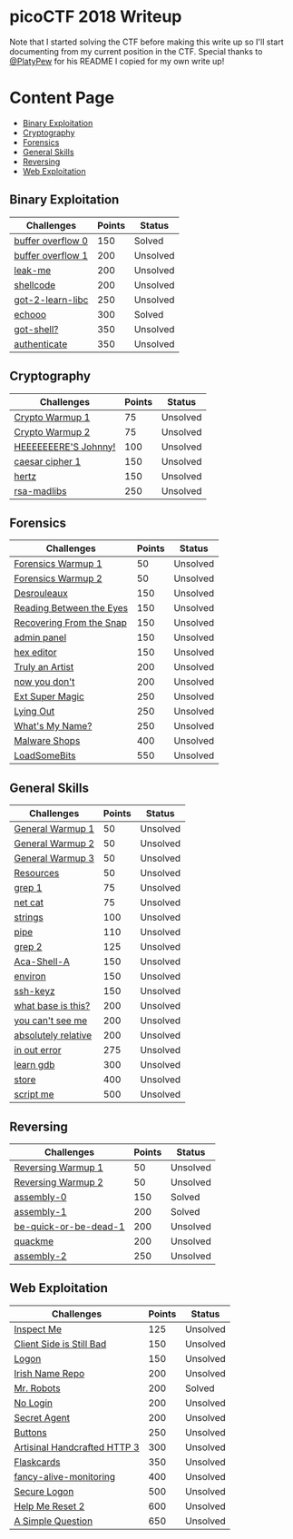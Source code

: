 # picoCTF 2018 Writeup
Note that I started solving the CTF before making this write up so I'll start documenting from my current position in the CTF.
Special thanks to [@PlatyPew](https://github.com/PlatyPew) for his README I copied for my own write up!

# Content Page
- [Binary Exploitation](#binary-exploitation)
- [Cryptography](#cryptography)
- [Forensics](#forensics)
- [General Skills](#general-skills)
- [Reversing](#reversing)
- [Web Exploitation](#web-exploitation)

## Binary Exploitation
<table>
    <thead>
        <tr class="header">
            <th>Challenges</th>
            <th>Points</th>
            <th>Status</th>
        </tr>
    </thead>
    <tbody>
        <tr>
            <td markdown="span"><a href="Binary%20Exploitation/buffer%20overflow%200">buffer overflow 0</a></td>
            <td markdown="span">150</td>
            <td markdown="span">Solved</td>
        </tr>
        <tr>
            <td markdown="span"><a href="Binary%20Exploitation/buffer%20overflow%201">buffer overflow 1</a></td>
            <td markdown="span">200</td>
            <td markdown="span">Unsolved</td>
        </tr>
        <tr>
            <td markdown="span"><a href="Binary%20Exploitation/leak-me">leak-me</a></td>
            <td markdown="span">200</td>
            <td markdown="span">Unsolved</td>
        </tr>
        <tr>
            <td markdown="span"><a href="Binary%20Exploitation/shellcode">shellcode</a></td>
            <td markdown="span">200</td>
            <td markdown="span">Unsolved</td>
        </tr>
        <tr>
            <td markdown="span"><a href="Binary%20Exploitation/got-2-learn-libc">got-2-learn-libc</a></td>
            <td markdown="span">250</td>
            <td markdown="span">Unsolved</td>
        </tr>
        <tr>
            <td markdown="span"><a href="Binary%20Exploitation/echooo">echooo</a></td>
            <td markdown="span">300</td>
            <td markdown="span">Solved</td>
        </tr>
        <tr>
            <td markdown="span"><a href="Binary%20Exploitation/got-shell">got-shell?</a></td>
            <td markdown="span">350</td>
            <td markdown="span">Unsolved</td>
        </tr>
        <tr>
            <td markdown="span"><a href="Binary%20Exploitation/authenticate">authenticate</a></td>
            <td markdown="span">350</td>
            <td markdown="span">Unsolved</td>
        </tr>
    </tbody>
</table>

## Cryptography
<table>
    <thead>
        <tr class="header">
            <th>Challenges</th>
            <th>Points</th>
            <th>Status</th>
        </tr>
    </thead>
    <tbody>
        <tr>
            <td markdown="span"><a href="Cryptography/Crypto%20Warmup%201">Crypto Warmup 1</a></td>
            <td markdown="span">75</td>
            <td markdown="span">Unsolved</td>
        </tr>
        <tr>
            <td markdown="span"><a href="Cryptography/Crypto%20Warmup%202">Crypto Warmup 2</a></td>
            <td markdown="span">75</td>
            <td markdown="span">Unsolved</td>
        </tr>
        <tr>
            <td markdown="span"><a href="Cryptography/HEEEEEEERE%27S%20Johnny!">HEEEEEEERE'S Johnny!</a></td>
            <td markdown="span">100</td>
            <td markdown="span">Unsolved</td>
        </tr>
        <tr>
            <td markdown="span"><a href="Cryptography/caesar%20cipher%201">caesar cipher 1</a></td>
            <td markdown="span">150</td>
            <td markdown="span">Unsolved</td>
        </tr>
        <tr>
            <td markdown="span"><a href="Cryptography/hertz">hertz</a></td>
            <td markdown="span">150</td>
            <td markdown="span">Unsolved</td>
        </tr>
        <tr>
            <td markdown="span"><a href="Cryptography/rsa-madlibs">rsa-madlibs</a></td>
            <td markdown="span">250</td>
            <td markdown="span">Unsolved</td>
        </tr>
    </tbody>
</table>

## Forensics
<table>
    <thead>
        <tr class="header">
            <th>Challenges</th>
            <th>Points</th>
            <th>Status</th>
        </tr>
    </thead>
    <tbody>
        <tr>
            <td markdown="span"><a href="Forensics/Forensics%20Warmup%201">Forensics Warmup 1</a></td>
            <td markdown="span">50</td>
            <td markdown="span">Unsolved</td>
        </tr>
        <tr>
            <td markdown="span"><a href="Forensics/Forensics%20Warmup%202">Forensics Warmup 2</a></td>
            <td markdown="span">50</td>
            <td markdown="span">Unsolved</td>
        </tr>
        <tr>
            <td markdown="span"><a href="Forensics/Desrouleaux">Desrouleaux</a></td>
            <td markdown="span">150</td>
            <td markdown="span">Unsolved</td>
        </tr>
        <tr>
            <td markdown="span"><a href="Forensics/Reading%20Between%20the%20Eyes">Reading Between the Eyes</a></td>
            <td markdown="span">150</td>
            <td markdown="span">Unsolved</td>
        </tr>
        <tr>
            <td markdown="span"><a href="Forensics/Recovering%20From%20the%20Snap">Recovering From the Snap</a></td>
            <td markdown="span">150</td>
            <td markdown="span">Unsolved</td>
        </tr>
        <tr>
            <td markdown="span"><a href="Forensics/admin%20panel">admin panel</a></td>
            <td markdown="span">150</td>
            <td markdown="span">Unsolved</td>
        </tr>
        <tr>
            <td markdown="span"><a href="Forensics/hex%20editor">hex editor</a></td>
            <td markdown="span">150</td>
            <td markdown="span">Unsolved</td>
        </tr>
        <tr>
            <td markdown="span"><a href="Forensics/Truly%20an%20Artist">Truly an Artist</a></td>
            <td markdown="span">200</td>
            <td markdown="span">Unsolved</td>
        </tr>
        <tr>
            <td markdown="span"><a href="Forensics/now%20you%20don%27t">now you don't</a></td>
            <td markdown="span">200</td>
            <td markdown="span">Unsolved</td>
        </tr>
        <tr>
            <td markdown="span"><a href="Forensics/Ext%20Super%20Magic">Ext Super Magic</a></td>
            <td markdown="span">250</td>
            <td markdown="span">Unsolved</td>
        </tr>
        <tr>
            <td markdown="span"><a href="Forensics/Lying%20Out">Lying Out</a></td>
            <td markdown="span">250</td>
            <td markdown="span">Unsolved</td>
        </tr>
        <tr>
            <td markdown="span"><a href="Forensics/What%27s%20My%20Name">What's My Name?</a></td>
            <td markdown="span">250</td>
            <td markdown="span">Unsolved</td>
        </tr>
        <tr>
            <td markdown="span"><a href="Forensics/Malware%20Shops">Malware Shops</a></td>
            <td markdown="span">400</td>
            <td markdown="span">Unsolved</td>
        </tr>
        <tr>
            <td markdown="span"><a href="Forensics/LoadSomeBits">LoadSomeBits</a></td>
            <td markdown="span">550</td>
            <td markdown="span">Unsolved</td>
        </tr>
    </tbody>
</table>

## General Skills
<table>
    <thead>
        <tr class="header">
            <th>Challenges</th>
            <th>Points</th>
            <th>Status</th>
        </tr>
    </thead>
    <tbody>
        <tr>
            <td markdown="span"><a href="General%20Skills/General%20Warmup%201">General Warmup 1</a></td>
            <td markdown="span">50</td>
            <td markdown="span">Unsolved</td>
        </tr>
        <tr>
            <td markdown="span"><a href="General%20Skills/General%20Warmup%202">General Warmup 2</a></td>
            <td markdown="span">50</td>
            <td markdown="span">Unsolved</td>
        </tr>
        <tr>
            <td markdown="span"><a href="General%20Skills/General%20Warmup%203">General Warmup 3</a></td>
            <td markdown="span">50</td>
            <td markdown="span">Unsolved</td>
        </tr>
        <tr>
            <td markdown="span"><a href="General%20Skills/Resources">Resources</a></td>
            <td markdown="span">50</td>
            <td markdown="span">Unsolved</td>
        </tr>
        <tr>
            <td markdown="span"><a href="General%20Skills/grep%201">grep 1</a></td>
            <td markdown="span">75</td>
            <td markdown="span">Unsolved</td>
        </tr>
        <tr>
            <td markdown="span"><a href="General%20Skills/net%20cat">net cat</a></td>
            <td markdown="span">75</td>
            <td markdown="span">Unsolved</td>
        </tr>
        <tr>
            <td markdown="span"><a href="General%20Skills/strings">strings</a></td>
            <td markdown="span">100</td>
            <td markdown="span">Unsolved</td>
        </tr>
        <tr>
            <td markdown="span"><a href="General%20Skills/pipe">pipe</a></td>
            <td markdown="span">110</td>
            <td markdown="span">Unsolved</td>
        </tr>
        <tr>
            <td markdown="span"><a href="General%20Skills/grep%202">grep 2</a></td>
            <td markdown="span">125</td>
            <td markdown="span">Unsolved</td>
        </tr>
        <tr>
            <td markdown="span"><a href="General%20Skills/Aca-Shell-A">Aca-Shell-A</a></td>
            <td markdown="span">150</td>
            <td markdown="span">Unsolved</td>
        </tr>
        <tr>
            <td markdown="span"><a href="General%20Skills/environ">environ</a></td>
            <td markdown="span">150</td>
            <td markdown="span">Unsolved</td>
        </tr>
        <tr>
            <td markdown="span"><a href="General%20Skills/ssh-keyz">ssh-keyz</a></td>
            <td markdown="span">150</td>
            <td markdown="span">Unsolved</td>
        </tr>
        <tr>
            <td markdown="span"><a href="General%20Skills/what%20base%20is%20this">what base is this?</a></td>
            <td markdown="span">200</td>
            <td markdown="span">Unsolved</td>
        </tr>
        <tr>
            <td markdown="span"><a href="General%20Skills/you%20can%27t%20see%20me">you can't see me</a></td>
            <td markdown="span">200</td>
            <td markdown="span">Unsolved</td>
        </tr>
        <tr>
            <td markdown="span"><a href="General%20Skills/absolutely%20relative">absolutely relative</a></td>
            <td markdown="span">200</td>
            <td markdown="span">Unsolved</td>
        </tr>
        <tr>
            <td markdown="span"><a href="General%20Skills/in%20out%20error">in out error</a></td>
            <td markdown="span">275</td>
            <td markdown="span">Unsolved</td>
        </tr>
        <tr>
            <td markdown="span"><a href="General%20Skills/learn%20gdb">learn gdb</a></td>
            <td markdown="span">300</td>
            <td markdown="span">Unsolved</td>
        </tr>
        <tr>
            <td markdown="span"><a href="General%20Skills/store">store</a></td>
            <td markdown="span">400</td>
            <td markdown="span">Unsolved</td>
        </tr>
        <tr>
            <td markdown="span"><a href="General%20Skills/script%20me">script me</a></td>
            <td markdown="span">500</td>
            <td markdown="span">Unsolved</td>
        </tr>
    </tbody>
</table>

## Reversing
<table>
    <thead>
        <tr class="header">
            <th>Challenges</th>
            <th>Points</th>
            <th>Status</th>
        </tr>
    </thead>
    <tbody>
        <tr>
            <td markdown="span"><a href="Reversing/Reversing%20Warmup%201">Reversing Warmup 1</a></td>
            <td markdown="span">50</td>
            <td markdown="span">Unsolved</td>
        </tr>
        <tr>
            <td markdown="span"><a href="Reversing/Reversing%20Warmup%202">Reversing Warmup 2</a></td>
            <td markdown="span">50</td>
            <td markdown="span">Unsolved</td>
        </tr>
        <tr>
            <td markdown="span"><a href="Reversing/assembly-0">assembly-0</a></td>
            <td markdown="span">150</td>
            <td markdown="span">Solved</td>
        </tr>
        <tr>
            <td markdown="span"><a href="Reversing/assembly-1">assembly-1</a></td>
            <td markdown="span">200</td>
            <td markdown="span">Solved</td>
        </tr>
        <tr>
            <td markdown="span"><a href="Reversing/be-quick-or-be-dead-1">be-quick-or-be-dead-1</a></td>
            <td markdown="span">200</td>
            <td markdown="span">Unsolved</td>
        </tr>
        <tr>
            <td markdown="span"><a href="Reversing/quackme">quackme</a></td>
            <td markdown="span">200</td>
            <td markdown="span">Unsolved</td>
        </tr>
        <tr>
            <td markdown="span"><a href="Reversing/assembly-2">assembly-2</a></td>
            <td markdown="span">250</td>
            <td markdown="span">Unsolved</td>
        </tr>
    </tbody>
</table>

## Web Exploitation
<table>
    <thead>
        <tr class="header">
            <th>Challenges</th>
            <th>Points</th>
            <th>Status</th>
        </tr>
    </thead>
    <tbody>
        <tr>
            <td markdown="span"><a href="Web%20Exploitation%2FInspect%20Me">Inspect Me</a></td>
            <td markdown="span">125</td>
            <td markdown="span">Unsolved</td>
        </tr>
        <tr>
            <td markdown="span"><a href="Web%20Exploitation/Client%20Side%20is%20Still%20Bad">Client Side is Still Bad</a></td>
            <td markdown="span">150</td>
            <td markdown="span">Unsolved</td>
        </tr>
        <tr>
            <td markdown="span"><a href="Web%20Exploitation/Logon">Logon</a></td>
            <td markdown="span">150</td>
            <td markdown="span">Unsolved</td>
        </tr>
        <tr>
            <td markdown="span"><a href="Web%20Exploitation/Irish%20Name%20Repo">Irish Name Repo</a></td>
            <td markdown="span">200</td>
            <td markdown="span">Unsolved</td>
        </tr>
        <tr>
            <td markdown="span"><a href="Web%20Exploitation/Mr.%20Robots">Mr. Robots</a></td>
            <td markdown="span">200</td>
            <td markdown="span">Solved</td>
        </tr>
        <tr>
            <td markdown="span"><a href="Web%20Exploitation/No%20Login">No Login</a></td>
            <td markdown="span">200</td>
            <td markdown="span">Unsolved</td>
        </tr>
        <tr>
            <td markdown="span"><a href="Web%20Exploitation/Secret%20Agent">Secret Agent</a></td>
            <td markdown="span">200</td>
            <td markdown="span">Unsolved</td>
        </tr>
        <tr>
            <td markdown="span"><a href="Web%20Exploitation/Buttons">Buttons</a></td>
            <td markdown="span">250</td>
            <td markdown="span">Unsolved</td>
        </tr>
        <tr>
            <td markdown="span"><a href="Web%20Exploitation/Artisinal%20Handcrafted%20HTTP%203">Artisinal Handcrafted HTTP 3</a></td>
            <td markdown="span">300</td>
            <td markdown="span">Unsolved</td>
        </tr>
        <tr>
            <td markdown="span"><a href="Web%20Exploitation/Flaskcards">Flaskcards</a></td>
            <td markdown="span">350</td>
            <td markdown="span">Unsolved</td>
        </tr>
        <tr>
            <td markdown="span"><a href="Web%20Exploitation/fancy-alive-monitoring">fancy-alive-monitoring</a></td>
            <td markdown="span">400</td>
            <td markdown="span">Unsolved</td>
        </tr>
        <tr>
            <td markdown="span"><a href="Web%20Exploitation/Secure%20Logon">Secure Logon</a></td>
            <td markdown="span">500</td>
            <td markdown="span">Unsolved</td>
        </tr>
        <tr>
            <td markdown="span"><a href="Web%20Exploitation/Help%20Me%20Reset%202">Help Me Reset 2</a></td>
            <td markdown="span">600</td>
            <td markdown="span">Unsolved</td>
        </tr>
        <tr>
            <td markdown="span"><a href="Web%20Exploitation/A%20Simple%20Question">A Simple Question</a></td>
            <td markdown="span">650</td>
            <td markdown="span">Unsolved</td>
        </tr>
    </tbody>
</table>
